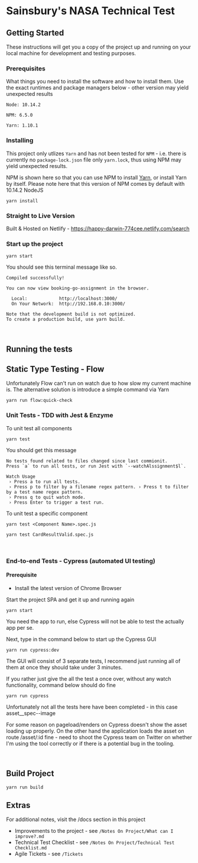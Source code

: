 # Sainsbury's NASA Technical Test

## Getting Started

These instructions will get you a copy of the project up and running on your local machine for development and testing purposes.

### Prerequisites

What things you need to install the software and how to install them. Use the exact runtimes and package managers below - other version may yield unexpected results

```
Node: 10.14.2

NPM: 6.5.0

Yarn: 1.10.1
```

### Installing
This project only utlizes `Yarn` and has not been tested for `NPM` - i.e. there is currently no `package-lock.json` file only `yarn.lock`, thus using NPM may yield unexpected results.

NPM is shown here so that you can use NPM to install [Yarn](https://yarnpkg.com/en/docs/getting-started), or install Yarn by itself. Please note here that this version of NPM comes by default with 10.14.2 NodeJS

```
yarn install
```
### Straight to Live Version
Built & Hosted on Netlify - https://happy-darwin-774cee.netlify.com/search

### Start up the project

```
yarn start
```

You should see this terminal message like so.
```
Compiled successfully!

You can now view booking-go-assignment in the browser.

  Local:            http://localhost:3000/
  On Your Network:  http://192.168.0.10:3000/

Note that the development build is not optimized.
To create a production build, use yarn build.
```

<br/>


## Running the tests

## Static Type Testing - Flow
Unfortunately Flow can't run on watch due to how slow my current machine is. The alternative solution is introduce a simple command via Yarn

```
yarn run flow:quick-check
```

### Unit Tests - TDD with Jest & Enzyme

To unit test all components
```
yarn test
```

You should get this message
```
No tests found related to files changed since last commionit.
Press `a` to run all tests, or run Jest with `--watchAlssignment$l`.

Watch Usage
 › Press a to run all tests.
 › Press p to filter by a filename regex pattern. › Press t to filter by a test name regex pattern.
 › Press q to quit watch mode.
 › Press Enter to trigger a test run.
```

To unit test a specific component
```
yarn test <Component Name>.spec.js
```

```
yarn test CardResultValid.spec.js
```

<br/>

### End-to-end Tests - Cypress (automated UI testing)

#### Prerequisite

- Install the latest version of Chrome Browser

Start the project SPA and get it up and running again
```
yarn start
```
You need the app to run, else Cypress will not be able to test the actually app per se.

Next, type in the command below to start up the Cypress GUI
```
yarn run cypress:dev
```

The GUI will consist of 3 separate tests, I recommend just running all of them at once they should take under 3 minutes.

If you rather just give the all the test a once over, without any watch functionality, command below should do fine
```
yarn run cypress
```

Unfortunately not all the tests here have been completed - in this case asset__spec--image

For some reason on pageload/renders on Cypress doesn't show the asset loading up properly. On the other hand the application loads the asset on route /asset/:id fine - need to shoot the Cypress team on Twitter on whether I'm using the tool correctly or if there is a potential bug in the tooling.

<br/>


## Build Project

```
yarn run build
```

## Extras
For additional notes, visit the /docs section in this project 
- Improvements to the project - see `/Notes On Project/What can I improve?.md`
- Technical Test Checklist - see `/Notes On Project/Technical Test Checklist.md`
- Agile Tickets - see `/Tickets`
